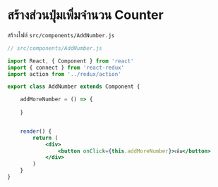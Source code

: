 
# สร้างส่วนปุ่มเพิ่มจำนวน Counter

สร้างไฟล์ `src/components/AddNumber.js`

```jsx
// src/components/AddNumber.js

import React, { Component } from 'react'
import { connect } from 'react-redux'
import action from '../redux/action'

export class AddNumber extends Component {

    addMoreNumber = () => {
       
    }


    render() {
        return (
            <div>
                <button onClick={this.addMoreNumber}>เพิ่ม</button>
            </div>
        )
    }
}

```